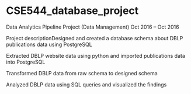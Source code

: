 # CSE544_database_project
Data Analytics Pipeline Project (Data Management)
Oct 2016 – Oct 2016

Project descriptionDesigned and created a database schema about DBLP publications data using PostgreSQL

Extracted DBLP website data using python and imported publications data into PostgreSQL

Transformed DBLP data from raw schema to designed schema

Analyzed DBLP data using SQL queries and visualized the findings
